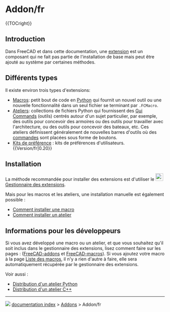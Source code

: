 # Addon/fr
{{TOCright}}

## Introduction

Dans FreeCAD et dans cette documentation, une [extension](addon/fr.md) est un composant qui ne fait pas partie de l\'installation de base mais peut être ajouté au système par certaines méthodes.

## Différents types 

Il existe environ trois types d\'extensions:

-   [Macros](Macros/fr.md): petit bout de code en [Python](Python/fr.md) qui fournit un nouvel outil ou une nouvelle fonctionnalité dans un seul fichier se terminant par `.FCMacro`.
-   [Ateliers](External_workbenches/fr.md): collections de fichiers Python qui fournissent des [Gui Commands](Gui_Command/fr.md) (outils) centrés autour d\'un sujet particulier, par exemple, des outils pour concevoir des armoires ou des outils pour travailler avec l\'architecture, ou des outils pour concevoir des bateaux, etc. Ces ateliers définissent généralement de nouvelles barres d\'outils où des [commandes](Gui_Command/fr.md) sont placées sous forme de boutons.
-   [Kits de préférence](Preference_Packs/fr.md) : kits de préférences d\'utilisateurs. {{Version/fr|0.20}}

## Installation

La méthode recommandée pour installer des extensions est d\'utiliser le <img alt="" src=images/Std_AddonMgr.svg  style="width:24px;"> [Gestionnaire des extensions](Std_AddonMgr/fr.md).

Mais pour les macros et les ateliers, une installation manuelle est également possible :

-   [Comment installer une macro](How_to_install_macros/fr.md)
-   [Comment installer un atelier](Installing_more_workbenches/fr.md)

## Informations pour les développeurs 

Si vous avez développé une macro ou un atelier, et que vous souhaitez qu\'il soit inclus dans le gestionnaire des extensions, lisez comment faire sur les pages : ([FreeCAD-addons](https://github.com/FreeCAD/FreeCAD-addons/) et [FreeCAD-macros](https://github.com/FreeCAD/FreeCAD-macros/)). Si vous ajoutez votre macro à la page [Liste des macros](Macros_recipes/fr.md), il n\'y a rien d\'autre à faire, elle sera automatiquement récupérée par le gestionnaire des extensions.

Voir aussi :

-   [Distribution d\'un atelier Python](Workbench_creation/fr#Distribution.md)
-   [Distribution d\'un atelier C++](Workbench_creation/fr#Distribution_2.md)



---
![](images/Button_right.svg) [documentation index](../README.md) > [Addons](Category_Addons.md) > Addon/fr
